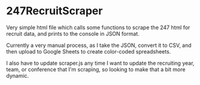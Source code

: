 # 247RecruitScraper

Very simple html file which calls some functions to scrape the 247 html for recruit data, and prints to the console in JSON format.

Currently a very manual process, as I take the JSON, convert it to CSV, and then upload to Google Sheets to create color-coded spreadsheets.

I also have to update scraper.js any time I want to update the recruiting year, team, or conference that I'm scraping, so looking to make that a bit more dynamic.
